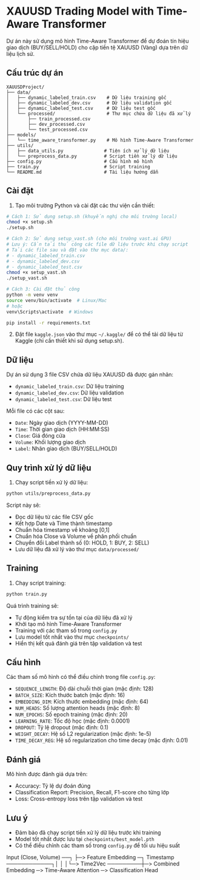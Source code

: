 # XAUUSD Trading Model with Time-Aware Transformer

Dự án này sử dụng mô hình Time-Aware Transformer để dự đoán tín hiệu giao dịch (BUY/SELL/HOLD) cho cặp tiền tệ XAUUSD (Vàng) dựa trên dữ liệu lịch sử.

## Cấu trúc dự án

```
XAUUSDProject/
├── data/
│   ├── dynamic_labeled_train.csv    # Dữ liệu training gốc
│   ├── dynamic_labeled_dev.csv      # Dữ liệu validation gốc
│   ├── dynamic_labeled_test.csv     # Dữ liệu test gốc
│   └── processed/                   # Thư mục chứa dữ liệu đã xử lý
│       ├── train_processed.csv
│       ├── dev_processed.csv
│       └── test_processed.csv
├── models/
│   └── time_aware_transformer.py    # Mô hình Time-Aware Transformer
├── utils/
│   ├── data_utils.py               # Tiện ích xử lý dữ liệu
│   └── preprocess_data.py          # Script tiền xử lý dữ liệu
├── config.py                       # Cấu hình mô hình
├── train.py                        # Script training
└── README.md                       # Tài liệu hướng dẫn
```

## Cài đặt

1. Tạo môi trường Python và cài đặt các thư viện cần thiết:
```bash
# Cách 1: Sử dụng setup.sh (khuyến nghị cho môi trường local)
chmod +x setup.sh
./setup.sh

# Cách 2: Sử dụng setup_vast.sh (cho môi trường vast.ai GPU)
# Lưu ý: Cần tải thủ công các file dữ liệu trước khi chạy script
# Tải các file sau và đặt vào thư mục data/:
# - dynamic_labeled_train.csv
# - dynamic_labeled_dev.csv
# - dynamic_labeled_test.csv
chmod +x setup_vast.sh
./setup_vast.sh

# Cách 3: Cài đặt thủ công
python -m venv venv
source venv/bin/activate  # Linux/Mac
# hoặc
venv\Scripts\activate  # Windows

pip install -r requirements.txt
```

2. Đặt file `kaggle.json` vào thư mục `~/.kaggle/` để có thể tải dữ liệu từ Kaggle (chỉ cần thiết khi sử dụng setup.sh).

## Dữ liệu

Dự án sử dụng 3 file CSV chứa dữ liệu XAUUSD đã được gán nhãn:
- `dynamic_labeled_train.csv`: Dữ liệu training
- `dynamic_labeled_dev.csv`: Dữ liệu validation
- `dynamic_labeled_test.csv`: Dữ liệu test

Mỗi file có các cột sau:
- `Date`: Ngày giao dịch (YYYY-MM-DD)
- `Time`: Thời gian giao dịch (HH:MM:SS)
- `Close`: Giá đóng cửa
- `Volume`: Khối lượng giao dịch
- `Label`: Nhãn giao dịch (BUY/SELL/HOLD)

## Quy trình xử lý dữ liệu

1. Chạy script tiền xử lý dữ liệu:
```bash
python utils/preprocess_data.py
```

Script này sẽ:
- Đọc dữ liệu từ các file CSV gốc
- Kết hợp Date và Time thành timestamp
- Chuẩn hóa timestamp về khoảng [0,1]
- Chuẩn hóa Close và Volume về phân phối chuẩn
- Chuyển đổi Label thành số (0: HOLD, 1: BUY, 2: SELL)
- Lưu dữ liệu đã xử lý vào thư mục `data/processed/`

## Training

1. Chạy script training:
```bash
python train.py
```

Quá trình training sẽ:
- Tự động kiểm tra sự tồn tại của dữ liệu đã xử lý
- Khởi tạo mô hình Time-Aware Transformer
- Training với các tham số trong `config.py`
- Lưu model tốt nhất vào thư mục `checkpoints/`
- Hiển thị kết quả đánh giá trên tập validation và test

## Cấu hình

Các tham số mô hình có thể điều chỉnh trong file `config.py`:
- `SEQUENCE_LENGTH`: Độ dài chuỗi thời gian (mặc định: 128)
- `BATCH_SIZE`: Kích thước batch (mặc định: 16)
- `EMBEDDING_DIM`: Kích thước embedding (mặc định: 64)
- `NUM_HEADS`: Số lượng attention heads (mặc định: 8)
- `NUM_EPOCHS`: Số epoch training (mặc định: 20)
- `LEARNING_RATE`: Tốc độ học (mặc định: 0.0001)
- `DROPOUT`: Tỷ lệ dropout (mặc định: 0.1)
- `WEIGHT_DECAY`: Hệ số L2 regularization (mặc định: 1e-5)
- `TIME_DECAY_REG`: Hệ số regularization cho time decay (mặc định: 0.01)

## Đánh giá

Mô hình được đánh giá dựa trên:
- Accuracy: Tỷ lệ dự đoán đúng
- Classification Report: Precision, Recall, F1-score cho từng lớp
- Loss: Cross-entropy loss trên tập validation và test

## Lưu ý

- Đảm bảo đã chạy script tiền xử lý dữ liệu trước khi training
- Model tốt nhất được lưu tại `checkpoints/best_model.pth`
- Có thể điều chỉnh các tham số trong `config.py` để tối ưu hiệu suất 

Input (Close, Volume) ──┐
                       ├─> Feature Embedding ─┐
Timestamp ────────────┐│                     │
                      │└─> Time2Vec ─────────┼─> Combined Embedding ─> Time-Aware Attention ─> Classification Head